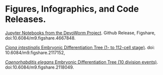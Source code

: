 # Figures, Infographics, and Code Releases.

[Jupyter Notebooks from the DevoWorm Project](https://search.datacite.org/works/10.6084/M9.FIGSHARE.4667848). Github Release, Figshare, doi:10.6084/m9.figshare.4667848.
 
[_Ciona intestinalis_ Embryonic Differentiation Tree (1- to 112-cell stage)](https://figshare.com/articles/C_intestinalis_Embryonic_Differentiation_Tree_1_to_112_cell_stage_/2117152). doi: 10.6084/m9.figshare.2117152, 

[_Caenorhabditis elegans_ Embryonic Differentiation Tree (10 division events)](https://figshare.com/articles/C_elegans_Embryonic_Differentiation_Tree_10_division_events_/2118049). doi:10.6084/m9.figshare.2118049.
